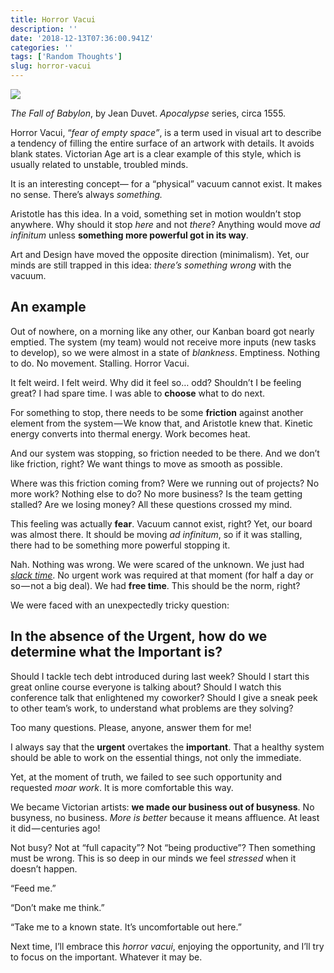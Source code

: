 ```yaml
---
title: Horror Vacui
description: ''
date: '2018-12-13T07:36:00.941Z'
categories: ''
tags: ['Random Thoughts']
slug: horror-vacui
---
```


![](https://cdn-images-1.medium.com/max/800/0*f1YnLoNbh35sLUrZ.JPG)

_The Fall of Babylon_, by Jean Duvet. _Apocalypse_ series, circa 1555.

Horror Vacui, “_fear of empty space”_, is a term used in visual art to describe a tendency of filling the entire surface of an artwork with details. It avoids blank states. Victorian Age art is a clear example of this style, which is usually related to unstable, troubled minds.

It is an interesting concept— for a “physical” vacuum cannot exist. It makes no sense. There’s always _something._

Aristotle has this idea. In a void, something set in motion wouldn’t stop anywhere. Why should it stop _here_ and not _there_? Anything would move _ad infinitum_ unless **something more powerful got in its way**.

Art and Design have moved the opposite direction (minimalism). Yet, our minds are still trapped in this idea: _there’s something wrong_ with the vacuum.

## An example

Out of nowhere, on a morning like any other, our Kanban board got nearly emptied. The system (my team) would not receive more inputs (new tasks to develop), so we were almost in a state of _blankness_. Emptiness. Nothing to do. No movement. Stalling. Horror Vacui.

It felt weird. I felt weird. Why did it feel so… odd? Shouldn’t I be feeling great? I had spare time. I was able to **choose** what to do next.

For something to stop, there needs to be some **friction** against another element from the system — We know that, and Aristotle knew that. Kinetic energy converts into thermal energy. Work becomes heat.

And our system was stopping, so friction needed to be there. And we don’t like friction, right? We want things to move as smooth as possible.

Where was this friction coming from? Were we running out of projects? No more work? Nothing else to do? No more business? Is the team getting stalled? Are we losing money? All these questions crossed my mind.

This feeling was actually **fear**. Vacuum cannot exist, right? Yet, our board was almost there. It should be moving _ad infinitum_, so if it was stalling, there had to be something more powerful stopping it.

Nah. Nothing was wrong. We were scared of the unknown. We just had [_slack time_](http://www.everydaykanban.com/2012/07/27/slack-is-not-a-dirty-word-how-slack-can-improve-your-products/+). No urgent work was required at that moment (for half a day or so — not a big deal). We had **free time**. This should be the norm, right?

We were faced with an unexpectedly tricky question:

## **In the absence of the Urgent, how do we determine what the Important is?**

Should I tackle tech debt introduced during last week? Should I start this great online course everyone is talking about? Should I watch this conference talk that enlightened my coworker? Should I give a sneak peek to other team’s work, to understand what problems are they solving?

Too many questions. Please, anyone, answer them for me!

I always say that the **urgent** overtakes the **important**. That a healthy system should be able to work on the essential things, not only the immediate.

Yet, at the moment of truth, we failed to see such opportunity and requested _moar work_. It is more comfortable this way.

We became Victorian artists: **we made our business out of busyness**. No busyness, no business. _More is better_ because it means affluence. At least it did — centuries ago!

Not busy? Not at “full capacity”? Not “being productive”? Then something must be wrong. This is so deep in our minds we feel _stressed_ when it doesn’t happen.

“Feed me.”

“Don’t make me think.”

“Take me to a known state. It’s uncomfortable out here.”

Next time, I’ll embrace this _horror vacui_, enjoying the opportunity, and I’ll try to focus on the important. Whatever it may be.
